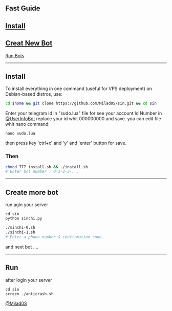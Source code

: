 
## Fast Guide


## [Install](https://github.com/Milad0S/sin/blob/master/README.md#install)

## [Creat New Bot](https://github.com/Milad0S/sin/blob/master/README.md#create-more-bot)

[Run Bots](https://github.com/Milad0S/sin/blob/master/README.md#run)
****

## Install
To install everything in one command (useful for VPS deployment) on Debian-based distros, use:
```sh
cd $home && git clone https://github.com/Milad0S/sin.git && cd sin 
```

Enter your telegram Id in "sudo.lua" file
for see your account Id Number in [@UserInfoBot](https://t.me/userinfobot)
replace your id whit 000000000 and save.
you can edit file whit nano command:
```
nano sudo.lua
```
then
press key 'ctrl+x' and 'y' and 'enter' button for save.

### Then

```sh
chmod 777 install.sh && ./install.sh
# Enter bot number : 0-1-2-3-...
```

***

## Create more bot
run agin your server

```
cd sin
python sinchi.py
```

```sh
./sinchi-0.sh
./sinchi-1.sh
# Enter a phone number & confirmation code.
```
and next bot ....

***

## Run
after login your server

```
cd sin
screen ./anticrash.sh
```

[@Milad0S](https://t.me/Milad0S)
